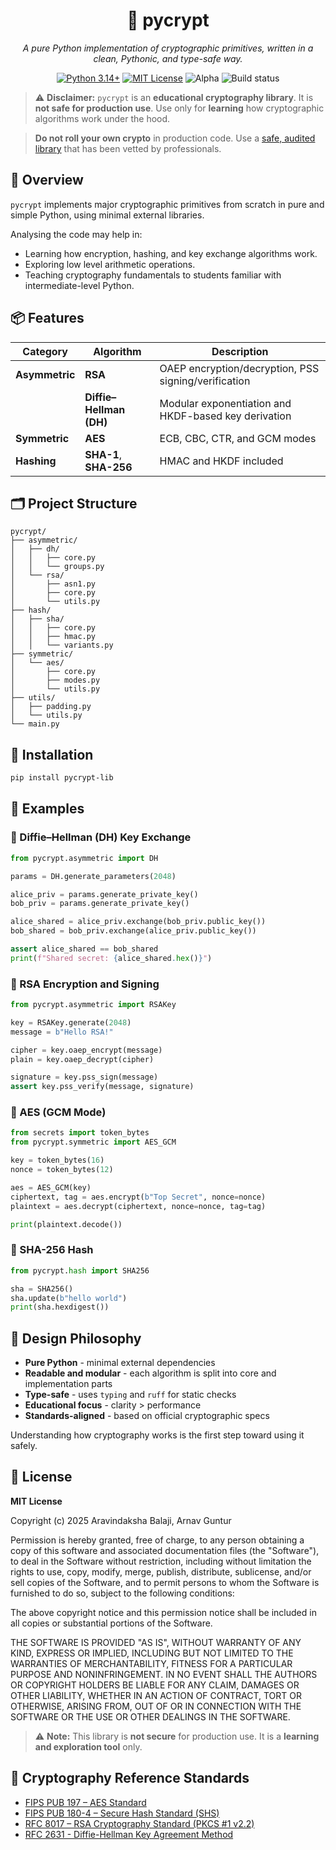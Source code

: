 <h1 align="center">🔐 pycrypt</h1>

<p align="center">
  <em>A pure Python implementation of cryptographic primitives, written in a clean, Pythonic, and type-safe way.</em>
</p>

<p align="center">
  <a href="https://www.python.org/downloads/"><img src="https://img.shields.io/badge/python-3.14%2B-blue?style=flat-square&logo=python" alt="Python 3.14+" /></a>
  <a href="https://opensource.org/licenses/MIT"><img src="https://img.shields.io/badge/License-MIT-green.svg?style=flat-square" alt="MIT License" /></a>
  <img src="https://img.shields.io/badge/status-beta-orange?style=flat-square" alt="Alpha" />
  <img src="https://img.shields.io/github/actions/workflow/status/yourusername/pycrypt/tests.yml?label=tests&style=flat-square" alt="Build status" />
</p>



> ⚠️ **Disclaimer:**
> `pycrypt` is an **educational cryptography library**.
> It is **not safe for production use**.
> Use only for **learning** how cryptographic algorithms work under the hood.

> **Do not roll your own crypto** in production code. Use a [safe, audited library](https://pypi.org/project/cryptography/) that has been vetted by professionals.



## 📜 Overview

`pycrypt` implements major cryptographic primitives from scratch in pure and simple Python, using minimal external libraries.

Analysing the code may help in:

- Learning how encryption, hashing, and key exchange algorithms work.
- Exploring low level arithmetic operations.
- Teaching cryptography fundamentals to students familiar with intermediate-level Python.



## 📦 Features

| Category       | Algorithm               | Description                                          |
| -- | -- | - |
| **Asymmetric** | **RSA**                 | OAEP encryption/decryption, PSS signing/verification |
|                | **Diffie–Hellman (DH)** | Modular exponentiation and HKDF-based key derivation |
| **Symmetric**  | **AES**                 | ECB, CBC, CTR, and GCM modes                         |
| **Hashing**    | **SHA-1**, **SHA-256**  | HMAC and HKDF included              |



## 🗂️ Project Structure

```
pycrypt/
├── asymmetric/
│   ├── dh/
│   │   ├── core.py
│   │   └── groups.py
│   └── rsa/
│       ├── asn1.py
│       ├── core.py
│       └── utils.py
├── hash/
│   ├── sha/
│   │   ├── core.py
│   │   ├── hmac.py
│   │   └── variants.py
├── symmetric/
│   └── aes/
│       ├── core.py
│       ├── modes.py
│       └── utils.py
├── utils/
│   ├── padding.py
│   └── utils.py
└── main.py
```



## 🚀 Installation

```bash
pip install pycrypt-lib
```



## 🧩 Examples

### 🔸 Diffie–Hellman (DH) Key Exchange

```python
from pycrypt.asymmetric import DH

params = DH.generate_parameters(2048)

alice_priv = params.generate_private_key()
bob_priv = params.generate_private_key()

alice_shared = alice_priv.exchange(bob_priv.public_key())
bob_shared = bob_priv.exchange(alice_priv.public_key())

assert alice_shared == bob_shared
print(f"Shared secret: {alice_shared.hex()}")
```



### 🔸 RSA Encryption and Signing

```python
from pycrypt.asymmetric import RSAKey

key = RSAKey.generate(2048)
message = b"Hello RSA!"

cipher = key.oaep_encrypt(message)
plain = key.oaep_decrypt(cipher)

signature = key.pss_sign(message)
assert key.pss_verify(message, signature)
```



### 🔸 AES (GCM Mode)

```python
from secrets import token_bytes
from pycrypt.symmetric import AES_GCM

key = token_bytes(16)
nonce = token_bytes(12)

aes = AES_GCM(key)
ciphertext, tag = aes.encrypt(b"Top Secret", nonce=nonce)
plaintext = aes.decrypt(ciphertext, nonce=nonce, tag=tag)

print(plaintext.decode())
```



### 🔸 SHA-256 Hash

```python
from pycrypt.hash import SHA256

sha = SHA256()
sha.update(b"hello world")
print(sha.hexdigest())
```



## 🧠 Design Philosophy

- **Pure Python** - minimal external dependencies
- **Readable and modular** - each algorithm is split into core and implementation parts
- **Type-safe** - uses `typing` and `ruff` for static checks
- **Educational focus** - clarity > performance
- **Standards-aligned** - based on official cryptographic specs

Understanding how cryptography works is the first step toward using it safely.



## 🪪 License

**MIT License** 

Copyright (c) 2025 Aravindaksha Balaji, Arnav Guntur

Permission is hereby granted, free of charge, to any person obtaining a copy
of this software and associated documentation files (the "Software"), to deal
in the Software without restriction, including without limitation the rights
to use, copy, modify, merge, publish, distribute, sublicense, and/or sell
copies of the Software, and to permit persons to whom the Software is
furnished to do so, subject to the following conditions:

The above copyright notice and this permission notice shall be included in all
copies or substantial portions of the Software.

THE SOFTWARE IS PROVIDED "AS IS", WITHOUT WARRANTY OF ANY KIND, EXPRESS OR
IMPLIED, INCLUDING BUT NOT LIMITED TO THE WARRANTIES OF MERCHANTABILITY,
FITNESS FOR A PARTICULAR PURPOSE AND NONINFRINGEMENT. IN NO EVENT SHALL THE
AUTHORS OR COPYRIGHT HOLDERS BE LIABLE FOR ANY CLAIM, DAMAGES OR OTHER
LIABILITY, WHETHER IN AN ACTION OF CONTRACT, TORT OR OTHERWISE, ARISING FROM,
OUT OF OR IN CONNECTION WITH THE SOFTWARE OR THE USE OR OTHER DEALINGS IN THE
SOFTWARE.

> ⚠️ **Note:**
> This library is **not secure** for production use.
> It is a **learning and exploration tool** only.



## 🌟 Cryptography Reference Standards


- [FIPS PUB 197 – AES Standard](https://nvlpubs.nist.gov/nistpubs/FIPS/NIST.FIPS.197.pdf)
- [FIPS PUB 180-4 – Secure Hash Standard (SHS)](https://csrc.nist.gov/publications/detail/fips/180/4/final)
- [RFC 8017 – RSA Cryptography Standard (PKCS #1 v2.2)](https://www.rfc-editor.org/rfc/rfc8017)
- [RFC 2631 - Diffie-Hellman Key Agreement Method](https://www.rfc-editor.org/rfc/rfc2631)


